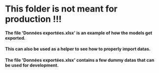# This folder is not meant for production !!!
#### The file 'Données exportées.xlsx' is an example of how the models get exported.
#### This can also be used as a helper to see how to properly import datas.
#### The file 'Données exportées.xlsx' contains a few dummy datas that can be used for development.
